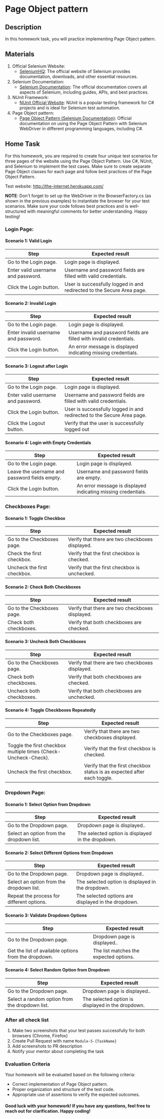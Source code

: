 ﻿# Page Object pattern

## Description

In this homework task, you will practice implementing Page Object pattern.

## Materials

1. Official Selenium Website:
   - [SeleniumHQ](https://www.selenium.dev/): The official website of Selenium provides documentation, downloads, and other essential resources.
2. Selenium Documentation:
   - [Selenium Documentation](https://www.selenium.dev/documentation/en/): The official documentation covers all aspects of Selenium, including guides, APIs, and best practices.
3. NUnit Framework:
   - [NUnit Official Website](https://nunit.org/): NUnit is a popular testing framework for C# projects and is ideal for Selenium test automation.
4. Page Object pattern:
   - [Page Object Pattern (Selenium Documentation)](https://www.selenium.dev/documentation/en/guidelines_and_recommendations/page_object_models/): Official documentation on using the Page Object Pattern with Selenium WebDriver in different programming languages, including C#.

## Home Task

For this homework, you are required to create four unique test scenarios for three pages of the website using the Page 
Object Pattern. Use C#, NUnit, and Selenium to implement the test cases. Make sure to create separate Page Object 
classes for each page and follow best practices of the Page Object Pattern.

Test website: http://the-internet.herokuapp.com/

**NOTE**: Don't forget to set up the WebDriver in the BrowserFactory.cs (as shown in the previous examples) to 
instantiate the browser for your test scenarios. Make sure your code follows best practices and is well-structured 
with meaningful comments for better understanding. Happy testing!

### Login Page:

#### Scenario 1: Valid Login


| Step                               | Expected result                                                        |
| ---------------------------------- | ---------------------------------------------------------------------- |
| Go to the Login page.              | Login page is displayed.                                               |
| Enter valid username and password. | Username and password fields are filled with valid credentials.        |
| Click the Login button.            | User is successfully logged in and redirected to the Secure Area page. |

#### Scenario 2: Invalid Login


| Step                                 | Expected result                                                   |
| ------------------------------------ | ----------------------------------------------------------------- |
| Go to the Login page.                | Login page is displayed.                                          |
| Enter invalid username and password. | Username and password fields are filled with invalid credentials. |
| Click the Login button.              | An error message is displayed indicating missing credentials.     |

#### Scenario 3: Logout after Login


| Step                               | Expected result                                                        |
| ---------------------------------- | ---------------------------------------------------------------------- |
| Go to the Login page.              | Login page is displayed.                                               |
| Enter valid username and password. | Username and password fields are filled with valid credentials.        |
| Click the Login button.            | User is successfully logged in and redirected to the Secure Area page. |
| Click the Logout button.           | Verify that the user is successfully logged out                        |

#### Scenario 4: Login with Empty Credentials


| Step                                          | Expected result                                               |
| --------------------------------------------- | ------------------------------------------------------------- |
| Go to the Login page.                         | Login page is displayed.                                      |
| Leave the username and password fields empty. | Username and password fields are empty.                       |
| Click the Login button.                       | An error message is displayed indicating missing credentials. |

### Checkboxes Page:

#### Scenario 1: Toggle Checkbox


| Step                        | Expected result                                 |
| --------------------------- | ----------------------------------------------- |
| Go to the Checkboxes page.  | Verify that there are two checkboxes displayed. |
| Check the first checkbox.   | Verify that the first checkbox is checked.      |
| Uncheck the first checkbox. | Verify that the first checkbox is unchecked.    |

#### Scenario 2: Check Both Checkboxes


| Step                       | Expected result                                 |
| -------------------------- | ----------------------------------------------- |
| Go to the Checkboxes page. | Verify that there are two checkboxes displayed. |
| Check both checkboxes.     | Verify that both checkboxes are checked.        |

#### Scenario 3: Uncheck Both Checkboxes


| Step                       | Expected result                                 |
| -------------------------- | ----------------------------------------------- |
| Go to the Checkboxes page. | Verify that there are two checkboxes displayed. |
| Check both checkboxes.     | Verify that both checkboxes are checked.        |
| Uncheck both checkboxes.   | Verify that both checkboxes are unchecked.      |

#### Scenario 4: Toggle Checkboxes Repeatedly


| Step                                                            | Expected result                                                         |
| --------------------------------------------------------------- | ----------------------------------------------------------------------- |
| Go to the Checkboxes page.                                      | Verify that there are two checkboxes displayed.                         |
| Toggle the first checkbox multiple times (Check-Uncheck-Check). | Verify that the first checkbox is checked.                              |
| Uncheck the first checkbox.                                     | Verify that the first checkbox status is as expected after each toggle. |

### Dropdown Page:

#### Scenario 1: Select Option from Dropdown


| Step                                     | Expected result                                   |
| ---------------------------------------- | ------------------------------------------------- |
| Go to the Dropdown page.                 | Dropdown page is displayed..                      |
| Select an option from the dropdown list. | The selected option is displayed in the dropdown. |

#### Scenario 2: Select Different Options from Dropdown


| Step                                      | Expected result                                     |
| ----------------------------------------- | --------------------------------------------------- |
| Go to the Dropdown page.                  | Dropdown page is displayed..                        |
| Select an option from the dropdown list.  | The selected option is displayed in the dropdown.   |
| Repeat the process for different options. | The selected options are displayed in the dropdown. |

#### Scenario 3: Validate Dropdown Options


| Step                                                 | Expected result                        |
| ---------------------------------------------------- | -------------------------------------- |
| Go to the Dropdown page.                             | Dropdown page is displayed..           |
| Get the list of available options from the dropdown. | The list matches the expected options. |

#### Scenario 4: Select Random Option from Dropdown


| Step                                           | Expected result                                   |
| ---------------------------------------------- | ------------------------------------------------- |
| Go to the Dropdown page.                       | Dropdown page is displayed..                      |
| Select a random option from the dropdown list. | The selected option is displayed in the dropdown. |

### After all check list

1. Make two screenshots that your test passes successfully for both browsers (Chrome, Firefox)
2. Create Pull Request with name `Module-5-{TaskName}`
3. Add screenshots to PR description
4. Notify your mentor about completing the task

### Evaluation Criteria

Your homework will be evaluated based on the following criteria:

- Correct implementation of Page Object pattern.
- Proper organization and structure of the test code.
- Appropriate use of assertions to verify the expected outcomes.

#### Good luck with your homework! If you have any questions, feel free to reach out for clarification. Happy coding!

